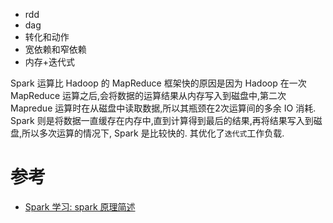 


- rdd
- dag
- 转化和动作
- 宽依赖和窄依赖
- 内存+迭代式






Spark 运算比 Hadoop 的 MapReduce 框架快的原因是因为 Hadoop 在一次 MapReduce 运算之后,会将数据的运算结果从内存写入到磁盘中,第二次 Mapredue 运算时在从磁盘中读取数据,所以其瓶颈在2次运算间的多余 IO 消耗. Spark 则是将数据一直缓存在内存中,直到计算得到最后的结果,再将结果写入到磁盘,所以多次运算的情况下, Spark 是比较快的. 其优化了`迭代式`工作负载.








# 参考

- [Spark 学习: spark 原理简述](https://zhuanlan.zhihu.com/p/34436165)